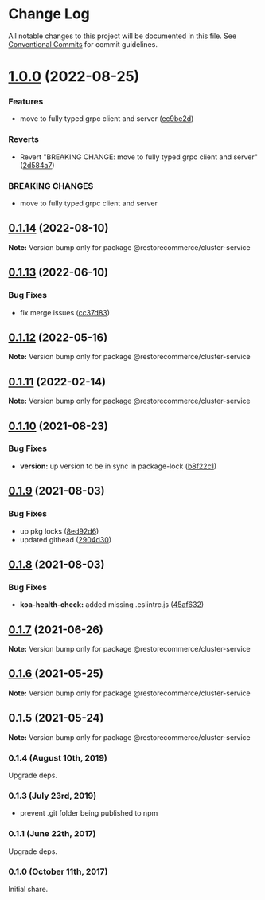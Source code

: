 # Change Log

All notable changes to this project will be documented in this file.
See [Conventional Commits](https://conventionalcommits.org) for commit guidelines.

# [1.0.0](https://github.com/restorecommerce/libs/compare/@restorecommerce/cluster-service@0.1.14...@restorecommerce/cluster-service@1.0.0) (2022-08-25)


### Features

* move to fully typed grpc client and server ([ec9be2d](https://github.com/restorecommerce/libs/commit/ec9be2daff0823e9ba440a2845b7b1a7f2d74b50))


### Reverts

* Revert "BREAKING CHANGE: move to fully typed grpc client and server" ([2d584a7](https://github.com/restorecommerce/libs/commit/2d584a709632ae608f595a2c836deabd34f671d9))


### BREAKING CHANGES

* move to fully typed grpc client and server





## [0.1.14](https://github.com/restorecommerce/libs/compare/@restorecommerce/cluster-service@0.1.13...@restorecommerce/cluster-service@0.1.14) (2022-08-10)

**Note:** Version bump only for package @restorecommerce/cluster-service





## [0.1.13](https://github.com/restorecommerce/libs/compare/@restorecommerce/cluster-service@0.1.12...@restorecommerce/cluster-service@0.1.13) (2022-06-10)


### Bug Fixes

* fix merge issues ([cc37d83](https://github.com/restorecommerce/libs/commit/cc37d8356df3b494af8c6af9e39304a49073301c))





## [0.1.12](https://github.com/restorecommerce/libs/compare/@restorecommerce/cluster-service@0.1.11...@restorecommerce/cluster-service@0.1.12) (2022-05-16)

**Note:** Version bump only for package @restorecommerce/cluster-service





## [0.1.11](https://github.com/restorecommerce/libs/compare/@restorecommerce/cluster-service@0.1.10...@restorecommerce/cluster-service@0.1.11) (2022-02-14)

**Note:** Version bump only for package @restorecommerce/cluster-service





## [0.1.10](https://github.com/restorecommerce/libs/compare/@restorecommerce/cluster-service@0.1.9...@restorecommerce/cluster-service@0.1.10) (2021-08-23)


### Bug Fixes

* **version:** up version to be in sync in package-lock ([b8f22c1](https://github.com/restorecommerce/libs/commit/b8f22c1268ee2af4beff7d88bda30f197896e3d2))





## [0.1.9](https://github.com/restorecommerce/libs/compare/@restorecommerce/cluster-service@0.1.8...@restorecommerce/cluster-service@0.1.9) (2021-08-03)


### Bug Fixes

* up pkg locks ([8ed92d6](https://github.com/restorecommerce/libs/commit/8ed92d613b9a095e4b5066056ac566e5dbcf1472))
* updated githead ([2904d30](https://github.com/restorecommerce/libs/commit/2904d30e5773dc8a87c01a08ff6481f99d692354))





## [0.1.8](https://github.com/restorecommerce/libs/compare/@restorecommerce/cluster-service@0.1.7...@restorecommerce/cluster-service@0.1.8) (2021-08-03)


### Bug Fixes

* **koa-health-check:** added missing .eslintrc.js ([45af632](https://github.com/restorecommerce/libs/commit/45af632955d2dd448e7a27f4e8c4b971412cd004))





## [0.1.7](https://github.com/restorecommerce/libs/compare/@restorecommerce/cluster-service@0.1.6...@restorecommerce/cluster-service@0.1.7) (2021-06-26)

**Note:** Version bump only for package @restorecommerce/cluster-service





## [0.1.6](https://github.com/restorecommerce/cluster-service/compare/@restorecommerce/cluster-service@0.1.5...@restorecommerce/cluster-service@0.1.6) (2021-05-25)

**Note:** Version bump only for package @restorecommerce/cluster-service





## 0.1.5 (2021-05-24)

**Note:** Version bump only for package @restorecommerce/cluster-service





### 0.1.4 (August 10th, 2019)

Upgrade deps.

### 0.1.3 (July 23rd, 2019)

- prevent .git folder being published to npm

### 0.1.1 (June 22th, 2017)

Upgrade deps.

### 0.1.0 (October 11th, 2017)

Initial share.
